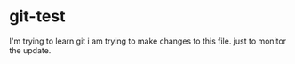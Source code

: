 # git-test
I'm trying to learn git
i am trying to make changes to this file. just to monitor the update. 
